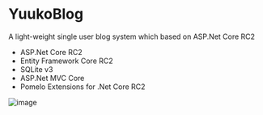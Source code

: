 # YuukoBlog

A light-weight single user blog system which based on ASP.Net Core RC2

- ASP.Net Core RC2
- Entity Framework Core RC2
- SQLite v3
- ASP.Net MVC Core
- Pomelo Extensions for .Net Core RC2

![image](https://cloud.githubusercontent.com/assets/2216750/15952272/fa6c4762-2ef1-11e6-8cec-ab7ca830da0f.png)
